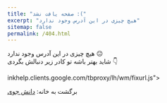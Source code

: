 ```yaml
---
title: "صفحه یافت نشد :("
excerpt: "هیچ چیزی در این آدرس وجود ندارد"
sitemap: false
permalink: /404.html
---
```


هیچ چیزی در این آدرس وجود ندارد :neutral_face:
<br/>
شاید بهتر باشه تو کادر زیر دنبالش بگردی :point_down:
<script async src="https://cse.google.com/cse.js?cx=b1f67788be4c624a8"></script>
<div class="gcse-search"></div>inkhelp.clients.google.com/tbproxy/lh/wm/fixurl.js">
</script>

برگشت به خانه: [دانش جوی](https://daneshjoy.github.io/ "DaneshJoy")
